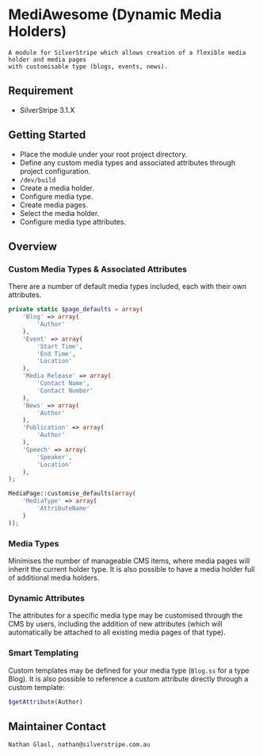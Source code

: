 # MediAwesome (Dynamic Media Holders)

	A module for SilverStripe which allows creation of a flexible media holder and media pages
	with customisable type (blogs, events, news).

## Requirement

* SilverStripe 3.1.X

## Getting Started

* Place the module under your root project directory.
* Define any custom media types and associated attributes through project configuration.
* `/dev/build`
* Create a media holder.
* Configure media type.
* Create media pages.
* Select the media holder.
* Configure media type attributes.

## Overview

### Custom Media Types & Associated Attributes

There are a number of default media types included, each with their own attributes.

```php
private static $page_defaults = array(
	'Blog' => array(
		'Author'
	),
	'Event' => array(
		'Start Time',
		'End Time',
		'Location'
	),
	'Media Release' => array(
		'Contact Name',
		'Contact Number'
	),
	'News' => array(
		'Author'
	),
	'Publication' => array(
		'Author'
	),
	'Speech' => array(
		'Speaker',
		'Location'
	),
);
```

```php
MediaPage::customise_defaults(array(
	'MediaType' => array(
		'AttributeName'
	)
));
```

### Media Types

Minimises the number of manageable CMS items, where media pages will inherit the current holder type. It is also possible to have a media holder full of additional media holders.

### Dynamic Attributes

The attributes for a specific media type may be customised through the CMS by users, including the addition of new attributes (which will automatically be attached to all existing media pages of that type).

### Smart Templating

Custom templates may be defined for your media type (`Blog.ss` for a type Blog). It is also possible to reference a custom attribute directly through a custom template:

```php
$getAttribute(Author)
```

## Maintainer Contact

	Nathan Glasl, nathan@silverstripe.com.au

